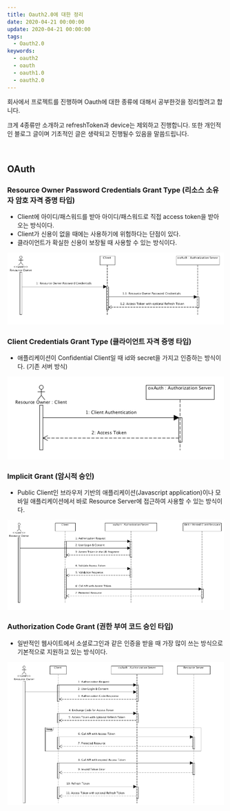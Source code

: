 ```yaml
---
title: Oauth2.0에 대한 정리
date: 2020-04-21 00:00:00
update: 2020-04-21 00:00:00
tags: 
  - Oauth2.0
keywords:
  - oauth2
  - oauth
  - oauth1.0
  - oauth2.0
---
```


회사에서 프로젝트를 진행하며 Oauth에 대한 종류에 대해서 공부한것을 정리할려고 합니다.

크게 4종류만 소개하고 
refreshToken과 device는 제외하고 진행합니다.
또한 개인적인 블로그 글이며 기초적인 글은 생략되고 진행될수 있음을 말씀드립니다. 

<br/>

## OAuth

### Resource Owner Password Credentials Grant Type (리소스 소유자 암호 자격 증명 타입)

 * Client에 아이디/패스워드를 받아 아이디/패스워드로 직접 access token을 받아오는 방식이다.
 * Client가 신용이 없을 때에는 사용하기에 위험하다는 단점이 있다. 
 * 클라이언트가 확실한 신용이 보장될 때 사용할 수 있는 방식이다.

![](ResourceOwnerPasswordCredentialsGrantType.png)

<!-- 
```javascript
['a', 'b', 'c'].includes('a') // true
```

코드를 보면 쉽게 역할을 알 수 있습니다.
배열에 아이템이 존재하는지 Boolean 값을 반환합니다.

이 함수로 이제 `['a','b','c'].indexOf('a') > -1` 대신 좀 더 간결한 코드가 가능합니다. -->

### Client Credentials Grant Type (클라이언트 자격 증명 타입)

 * 애플리케이션이 Confidential Client일 때 id와 secret을 가지고 인증하는 방식이다. (기존 서버 방식)

 ![](ClientCredentialsGrantType.png)

### Implicit Grant (암시적 승인)
 
 * Public Client인 브라우저 기반의 애플리케이션(Javascript application)이나 모바일 애플리케이션에서 바로 Resource Server에 접근하여 사용할 수 있는 방식이다.

 ![](ImplicitGrant.png)


### Authorization Code Grant (권한 부여 코드 승인 타입)

 * 일반적인 웹사이트에서 소셜로그인과 같은 인증을 받을 때 가장 많이 쓰는 방식으로 
   기본적으로 지원하고 있는 방식이다.

 ![](AuthorizationCodeGrant.png)